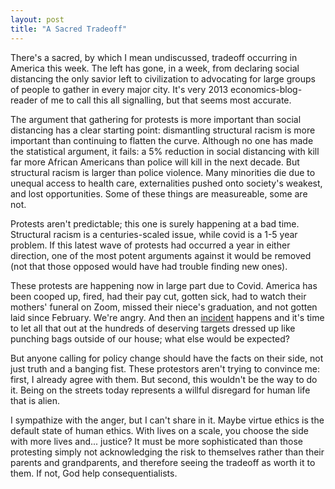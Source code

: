 ```yaml
---
layout: post
title: "A Sacred Tradeoff"
---
```


There's a sacred, by which I mean undiscussed, tradeoff occurring in America this week. The left has gone, in a week, from declaring social distancing the only savior left to civilization to advocating for large groups of people to gather in every major city. It's very 2013 economics-blog-reader of me to call this all signalling, but that seems most accurate.

The argument that gathering for protests is more important than social distancing has a clear starting point: dismantling structural racism is more important than continuing to flatten the curve. Although no one has made the statistical argument, it fails: a 5% reduction in social distancing with kill far more African Americans than police will kill in the next decade. But structural racism is larger than police violence. Many minorities die due to unequal access to health care, externalities pushed onto society's weakest, and lost opportunities. Some of these things are measureable, some are not. 

Protests aren't predictable; this one is surely happening at a bad time. Structural racism is a centuries-scaled issue, while covid is a 1-5 year problem. If this latest wave of protests had occurred a year in either direction, one of the most potent arguments against it would be removed (not that those opposed would have had trouble finding new ones). 

These protests are happening now in large part due to Covid. America has been cooped up, fired, had their pay cut, gotten sick, had to watch their mothers' funeral on Zoom, missed their niece's graduation, and not gotten laid since February. We're angry. And then an [incident][scholar] happens and it's time to let all that out at the hundreds of deserving targets dressed up like punching bags outside of our house; what else would be expected?

But anyone calling for policy change should have the facts on their side, not just truth and a banging fist. These protestors aren't trying to convince me: first, I already agree with them. But second, this wouldn't be the way to do it. Being on the streets today represents a willful disregard for human life that is alien. 

I sympathize with the anger, but I can't share in it. Maybe virtue ethics is the default state of human ethics. With lives on a scale, you choose the side with more lives and... justice? It must be more sophisticated than those protesting simply not acknowledging the risk to themselves rather than their parents and grandparents, and therefore seeing the tradeoff as worth it to them. If not, God help consequentialists. 







[scholar]: https://scholars-stage.blogspot.com/2020/05/on-days-of-disorder.html
